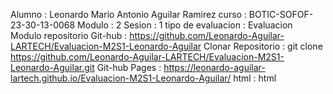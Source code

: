 Alumno              : Leonardo Mario Antonio Aguilar Ramirez
curso               : BOTIC-SOFOF-23-30-13-0068
Modulo              : 2
Sesion              : 1
tipo de evaluacion  : Evaluacion Modulo
repositorio Git-hub : https://github.com/Leonardo-Aguilar-LARTECH/Evaluacion-M2S1-Leonardo-Aguilar
Clonar Repositorio  : git clone https://github.com/Leonardo-Aguilar-LARTECH/Evaluacion-M2S1-Leonardo-Aguilar.git
Git-hub Pages       : https://leonardo-aguilar-lartech.github.io/Evaluacion-M2S1-Leonardo-Aguilar/
html                : html